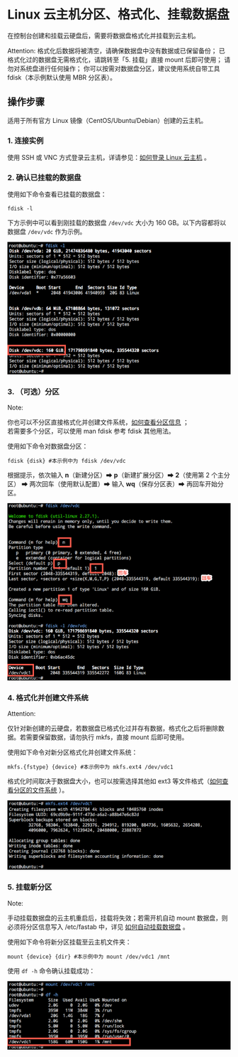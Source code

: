 # Linux 云主机分区、格式化、挂载数据盘

在控制台创建和挂载云硬盘后，需要将数据盘格式化并挂载到云主机。

<span>Attention:</span>
格式化后数据将被清空，请确保数据盘中没有数据或已保留备份；
已格式化过的数据盘无需格式化，请跳转至「5. 挂载」直接 mount 后即可使用；
请勿对系统盘进行任何操作；
你可以按需对数据盘分区，建议使用系统自带工具 fdisk（本示例默认使用 MBR 分区表）。

## 操作步骤

适用于所有官方 Linux 镜像（CentOS/Ubuntu/Debian）创建的云主机。

### 1. 连接实例

使用 SSH 或 VNC 方式登录云主机，详请参见：[如何登录 Linux 云主机](http://support.c.163.com/md.html#!计算服务/云主机/使用指南/linux主机登录方法.md) 。

### 2. 确认已挂载的数据盘

使用如下命令查看已挂载的数据盘：

	fdisk -l

下方示例中可以看到刚挂载的数据盘 `/dev/vdc` 大小为 160 GB。以下内容都将以数据盘 `/dev/vdc` 作为示例。

![](../../image/初始化云硬盘-linux-确认挂载.png)

### 3. （可选）分区

<span>Note:</span><div class="alertContent">你也可以不分区直接格式化并创建文件系统，[如何查看分区信息](http://support.c.163.com/md.html#!平台服务/云硬盘/运维指南/Linux云主机/Linux云主机查看数据盘分区信息.md) ；<br>若需要多个分区，可以使用 man fdisk 参考 fdisk 其他用法。</div>

使用如下命令对数据盘分区：

	fdisk {disk} #本示例中为 fdisk /dev/vdc 

根据提示，依次输入 **n**（新建分区）➡ **p**（新建扩展分区）➡ **2**（使用第 2 个主分区） ➡ 两次回车（使用默认配置）➡ 输入 **wq**（保存分区表）➡ 再回车开始分区。

![](../../image/初始化云硬盘-linux-分区.png)

### 4. 格式化并创建文件系统

<span>Attention:</span><div class="alertContent">仅针对新创建的云硬盘，若数据盘已格式化过并存有数据，格式化之后将删除数据。若需要保留数据，请勿执行 mkfs，直接 mount 后即可使用。</div>

使用如下命令对新分区格式化并创建文件系统：

	mkfs.{fstype} {device} #本示例中为 mkfs.ext4 /dev/vdc1

格式化时间取决于数据盘大小，也可以按需选择其他如 ext3 等文件格式（[如何查看分区的文件系统](http://support.c.163.com/md.html#!平台服务/云硬盘/运维指南/Linux云主机/Linux云主机查看分区文件系统.md) ）。

![](../../image/初始化云硬盘-linux-格式化.png)

### 5. 挂载新分区

<span>Note:</span><div class="alertContent">手动挂载数据盘的云主机重启后，挂载将失效；若需开机自动 mount 数据盘，则必须将分区信息写入 /etc/fastab 中，详见 [如何自动挂载数据盘](http://support.c.163.com/md.html#!平台服务/云硬盘/运维指南/Linux云主机/Linux云主机自动挂载数据盘.md) 。</div>

使用如下命令将新分区挂载至云主机文件夹：

	mount {device} {dir} #本示例中为 mount /dev/vdc1 /mnt

使用 `df -h` 命令确认挂载成功：

![](../../image/初始化云硬盘-linux-mount.png)

